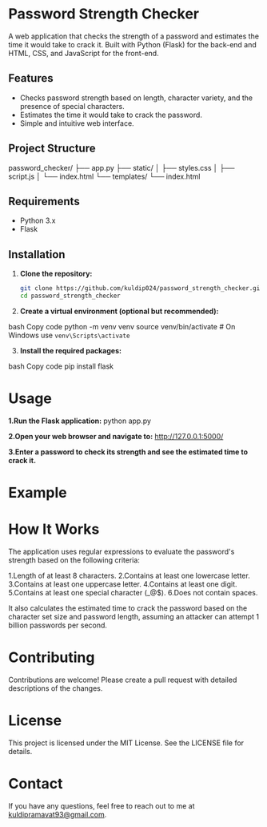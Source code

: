 # Password Strength Checker

A web application that checks the strength of a password and estimates the time it would take to crack it. Built with Python (Flask) for the back-end and HTML, CSS, and JavaScript for the front-end.

## Features

- Checks password strength based on length, character variety, and the presence of special characters.
- Estimates the time it would take to crack the password.
- Simple and intuitive web interface.

## Project Structure
password_checker/
├── app.py
├── static/
│ ├── styles.css
│ ├── script.js
│ └── index.html
└── templates/
└── index.html


## Requirements

- Python 3.x
- Flask

## Installation

1. **Clone the repository:**

   ```bash
   git clone https://github.com/kuldip024/password_strength_checker.git
   cd password_strength_checker
2. **Create a virtual environment (optional but recommended):**

bash
Copy code
python -m venv venv
source venv/bin/activate  # On Windows use `venv\Scripts\activate`

3. **Install the required packages:**

bash
Copy code
pip install flask

# Usage

**1.Run the Flask application:**
  python app.py

**2.Open your web browser and navigate to:**
  http://127.0.0.1:5000/

**3.Enter a password to check its strength and see the estimated time to crack it.**

# Example

# How It Works
The application uses regular expressions to evaluate the password's strength based on the following criteria:

1.Length of at least 8 characters.
2.Contains at least one lowercase letter.
3.Contains at least one uppercase letter.
4.Contains at least one digit.
5.Contains at least one special character (_@$).
6.Does not contain spaces.

It also calculates the estimated time to crack the password based on the character set size and password length, assuming an attacker can attempt 1 billion passwords per second.

# Contributing
Contributions are welcome! Please create a pull request with detailed descriptions of the changes.

# License
This project is licensed under the MIT License. See the LICENSE file for details.

# Contact
If you have any questions, feel free to reach out to me at kuldipramavat93@gmail.com.
